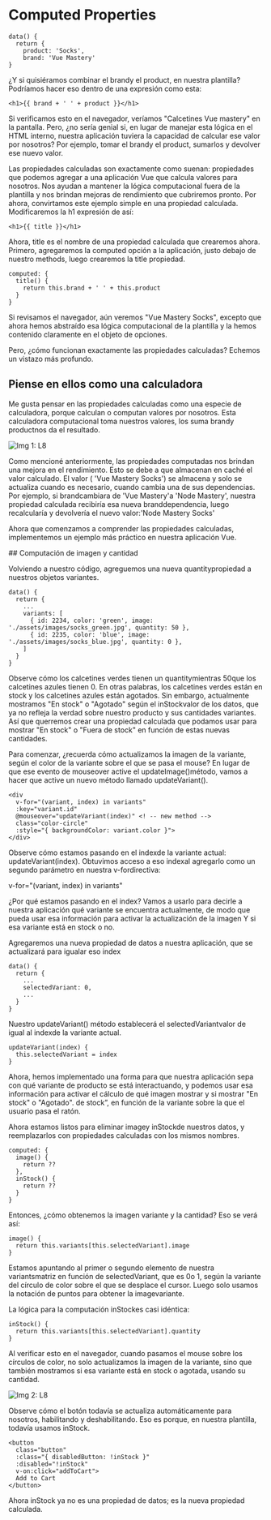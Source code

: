 # Computed Properties

````
data() {
  return {
    product: 'Socks',
    brand: 'Vue Mastery'
}
````

¿Y si quisiéramos combinar el brandy el product, en nuestra plantilla? Podríamos hacer eso dentro de una expresión como esta:

````
<h1>{{ brand + ' ' + product }}</h1>
````

Si verificamos esto en el navegador, veríamos "Calcetines Vue mastery" en la pantalla. Pero, ¿no sería genial si, en lugar de manejar esta lógica en el HTML interno, nuestra aplicación tuviera la capacidad de calcular ese valor por nosotros? Por ejemplo, tomar el brandy el product, sumarlos y devolver ese nuevo valor.

Las propiedades calculadas son exactamente como suenan: propiedades que podemos agregar a una aplicación Vue que calcula valores para nosotros. Nos ayudan a mantener la lógica computacional fuera de la plantilla y nos brindan mejoras de rendimiento que cubriremos pronto. Por ahora, convirtamos este ejemplo simple en una propiedad calculada. Modificaremos la h1 expresión de así:

```
<h1>{{ title }}</h1>
```

Ahora, title es el nombre de una propiedad calculada que crearemos ahora. Primero, agregaremos la computed opción a la aplicación, justo debajo de nuestro methods, luego crearemos la title propiedad.

````
computed: {
  title() {
    return this.brand + ' ' + this.product
  }
}
````

Si revisamos el navegador, aún veremos "Vue Mastery Socks", excepto que ahora hemos abstraído esa lógica computacional de la plantilla y la hemos contenido claramente en el objeto de opciones.


Pero, ¿cómo funcionan exactamente las propiedades calculadas? Echemos un vistazo más profundo.


## Piense en ellos como una calculadora

Me gusta pensar en las propiedades calculadas como una especie de calculadora, porque calculan o computan valores por nosotros. Esta calculadora computacional toma nuestros valores, los suma brandy productnos da el resultado.

 ![Img 1: L8](https://firebasestorage.googleapis.com/v0/b/vue-mastery.appspot.com/o/flamelink%2Fmedia%2F1.opt.1596575978668.jpg?alt=media&token=bff9b420-c05e-4c5c-807c-762022264757)

 Como mencioné anteriormente, las propiedades computadas nos brindan una mejora en el rendimiento. Esto se debe a que almacenan en caché el valor calculado. El valor ( 'Vue Mastery Socks') se almacena y solo se actualiza cuando es necesario, cuando cambia una de sus dependencias. Por ejemplo, si brandcambiara de 'Vue Mastery'a 'Node Mastery', nuestra propiedad calculada recibiría esa nueva branddependencia, luego recalcularía y devolvería el nuevo valor:'Node Mastery Socks'

Ahora que comenzamos a comprender las propiedades calculadas, implementemos un ejemplo más práctico en nuestra aplicación Vue.

## Computación de imagen y cantidad

Volviendo a nuestro código, agreguemos una nueva quantitypropiedad a nuestros objetos variantes.

````
data() {
  return {
    ...
    variants: [
      { id: 2234, color: 'green', image: './assets/images/socks_green.jpg', quantity: 50 },
      { id: 2235, color: 'blue', image: './assets/images/socks_blue.jpg', quantity: 0 },
    ]
  }
}
````

Observe cómo los calcetines verdes tienen un quantitymientras 50que los calcetines azules tienen 0. En otras palabras, los calcetines verdes están en stock y los calcetines azules están agotados. Sin embargo, actualmente mostramos "En stock" o "Agotado" según el inStockvalor de los datos, que ya no refleja la verdad sobre nuestro producto y sus cantidades variantes. Así que querremos crear una propiedad calculada que podamos usar para mostrar "En stock" o "Fuera de stock" en función de estas nuevas cantidades.

Para comenzar, ¿recuerda cómo actualizamos la imagen de la variante, según el color de la variante sobre el que se pasa el mouse? En lugar de que ese evento de mouseover active el updateImage()método, vamos a hacer que active un nuevo método llamado updateVariant().

````
<div 
  v-for="(variant, index) in variants" 
  :key="variant.id" 
  @mouseover="updateVariant(index)" <! -- new method -->
  class="color-circle" 
  :style="{ backgroundColor: variant.color }">
</div>
````

Observe cómo estamos pasando en el indexde la variante actual: updateVariant(index). Obtuvimos acceso a eso indexal agregarlo como un segundo parámetro en nuestra v-fordirectiva:


v-for="(variant, index) in variants"


¿Por qué estamos pasando en el index? Vamos a usarlo para decirle a nuestra aplicación qué variante se encuentra actualmente, de modo que pueda usar esa información para activar la actualización de la imagen Y si esa variante está en stock o no.

Agregaremos una nueva propiedad de datos a nuestra aplicación, que se actualizará para igualar eso index


````
data() {
  return {
    ...
    selectedVariant: 0,
    ...
  }
}
````

Nuestro updateVariant() método establecerá el selectedVariantvalor de igual al indexde la variante actual.

````
updateVariant(index) {
  this.selectedVariant = index
}
````

Ahora, hemos implementado una forma para que nuestra aplicación sepa con qué variante de producto se está interactuando, y podemos usar esa información para activar el cálculo de qué imagen mostrar y si mostrar "En stock" o "Agotado". de stock”, en función de la variante sobre la que el usuario pasa el ratón.

Ahora estamos listos para eliminar imagey inStockde nuestros datos, y reemplazarlos con propiedades calculadas con los mismos nombres.

````
computed: {
  image() {
    return ??
  },
  inStock() {
    return ??
  }
}
````

Entonces, ¿cómo obtenemos la imagen variante y la cantidad? Eso se verá así:

````
image() {
  return this.variants[this.selectedVariant].image
}
````

Estamos apuntando al primer o segundo elemento de nuestra variantsmatriz en función de selectedVariant, que es 0o 1, según la variante del círculo de color sobre el que se desplace el cursor. Luego solo usamos la notación de puntos para obtener la imagevariante.

La lógica para la computación inStockes casi idéntica:

````
inStock() {
  return this.variants[this.selectedVariant].quantity
}
````

Al verificar esto en el navegador, cuando pasamos el mouse sobre los círculos de color, no solo actualizamos la imagen de la variante, sino que también mostramos si esa variante está en stock o agotada, usando su cantidad.

![Img 2: L8](https://firebasestorage.googleapis.com/v0/b/vue-mastery.appspot.com/o/flamelink%2Fmedia%2F2.opt.1596575978669.jpg?alt=media&token=9bfce63e-db58-47bb-834d-4439b07ba53c)


Observe cómo el botón todavía se actualiza automáticamente para nosotros, habilitando y deshabilitando. Eso es porque, en nuestra plantilla, todavía usamos inStock.

````
<button 
  class="button" 
  :class="{ disabledButton: !inStock }" 
  :disabled="!inStock" 
  v-on:click="addToCart">
  Add to Cart
</button>
````

Ahora inStock ya no es una propiedad de datos; es la nueva propiedad calculada.





















